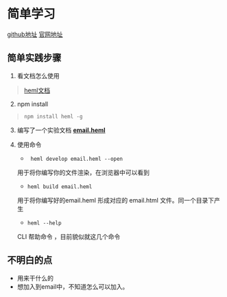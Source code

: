 # <heml>  简单学习

[github地址](https://github.com/SparkPost/heml)
[官网地址](https://heml.io/)

## 简单实践步骤
1. 看文档怎么使用 
>  [heml文档](https://heml.io/docs/getting-started/usage)

2. npm install
> ``` npm install heml -g ```

3. 编写了一个实验文档 [**email.heml** ](email.heml)

4. 使用命令

    + ``` heml develop email.heml --open```
  
    用于将你编写你的文件渲染，在浏览器中可以看到

    + ```heml build email.heml```

    用于将你编写好的email.heml 形成对应的 email.html 文件。同一个目录下产生

    + ```heml --help```

    CLI 帮助命令 ，目前貌似就这几个命令

## 不明白的点

+ 用来干什么的
+ 想加入到email中，不知道怎么可以加入。
